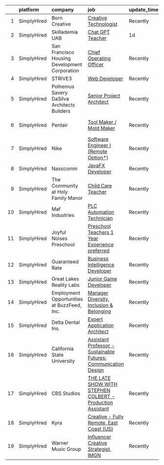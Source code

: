 

|    | platform    | company                                       | job                                                                                                                                                                              | update_time   | location                  |
|---:|:------------|:----------------------------------------------|:---------------------------------------------------------------------------------------------------------------------------------------------------------------------------------|:--------------|:--------------------------|
|  1 | SimplyHired | Born Creative                                 | [Creative Technologist](https://www.simplyhired.com/job/3ZNZqp0uD8xE9khSi35d8vj1IH2RsKTstTuuVqynjYpwz3JGY4G1BA?q=creative+programming)                                           | Recently      | Remote                    |
|  2 | SimplyHired | Skillademia UAB                               | [Chat GPT Teacher](https://www.simplyhired.com/job/1nC9tKysl8NquI3FP66t5jTU3mRQkmCzyaUcwtCBlLpQCoXkU_R5Jg?q=creative+programming)                                                | 1d            | Remote                    |
|  3 | SimplyHired | San Francisco Housing Development Corporation | [Chief Operating Officer](https://www.simplyhired.com/job/Ly3zT28_PsEAC1SSfev_YxHdvI4RSjz-YonVRu2sOpBaJ6EhuoMh6g?q=creative+programming)                                         | Recently      | San Francisco, CA         |
|  4 | SimplyHired | STRIVE3                                       | [Web Developer](https://www.simplyhired.com/job/1ACE4ntFdaQ3B1FA6A-LAfqd568c5rxSEanclZEftNyRq0dOCmjRqw?q=creative+programming)                                                   | Recently      | Remote                    |
|  5 | SimplyHired | Polhemus Savery DaSilva Architects Builders   | [Senior Project Architect](https://www.simplyhired.com/job/H22a2ovLYY9AUNY9px9rJFE-cjJG69v44ketpIk0UnitXfa1fHi4ng?q=creative+programming)                                        | Recently      | East Harwich, MA          |
|  6 | SimplyHired | Pentair                                       | [Tool Maker / Mold Maker](https://www.simplyhired.com/job/SV3jmx27VrnDRzxDNPyxjisKv3aBPTrjeqQ9m_aej_zRcL54uoD2ig?q=creative+programming)                                         | Recently      | New Brighton, MN          |
|  7 | SimplyHired | Nike                                          | [Software Engineer I (Remote Option*)](https://www.simplyhired.com/job/7MyE9oybdClJBbx5BJVPfvVX2YokyIYzf3ue_DPMccNcatMLab2jXw?q=creative+programming)                            | Recently      | Beaverton, OR +1 location |
|  8 | SimplyHired | Nasscomm                                      | [JavaFX Developer](https://www.simplyhired.com/job/l_pA4WBn1JAfArrsCEa27goA0jbQn_6L4kLdYJB0nRyr5ggipbvBgA?q=creative+programming)                                                | Recently      | Remote                    |
|  9 | SimplyHired | The Community at Holy Family Manor            | [Child Care Teacher](https://www.simplyhired.com/job/AOKgnwsnUKzxzUfYVXB8mgrc3aVcac8tBsHuHQiPz2q84Jdsf_IX_Q?q=creative+programming)                                              | Recently      | Pittsburgh, PA            |
| 10 | SimplyHired | Maf Industries                                | [PLC Automation Technician](https://www.simplyhired.com/job/LOLpcy-E3ac4GthNms29tUOqseje7V99rUVRcjrLOCmAMnyFepMMtg?q=creative+programming)                                       | Recently      | Union Gap, WA             |
| 11 | SimplyHired | Joyful Noises Preschool                       | [Preschool Teachers 1 Year Experience preferred](https://www.simplyhired.com/job/OewPZIHo9fkke6F6wHqaAiUgZntqybYJW73C6t8Ec5yNqwD_1iN7hA?q=creative+programming)                  | Recently      | Topsfield, MA             |
| 12 | SimplyHired | Guaranteed Rate                               | [Business Intelligence Developer](https://www.simplyhired.com/job/oh7tgHwzV1x78DgGDu3AsUSbYzy3HV70fGyUn6BXIK5EUukoyXD8TQ?q=creative+programming)                                 | Recently      | Remote                    |
| 13 | SimplyHired | Great Lakes Reality Labs                      | [Junior Game Developer](https://www.simplyhired.com/job/peUa0pFt91Ys30JH7nJhqmzku5OKCEIMR7n6FutTXUMTIT1GgDdZgQ?q=creative+programming)                                           | Recently      | Lansing, MI               |
| 14 | SimplyHired | Employment Opportunities at BuzzFeed, Inc.    | [Manager Diversity, Inclusion & Belonging](https://www.simplyhired.com/job/7TosZghfR39WrXJf97jSn6WU6_FmLwrjwKfhqK2zV4Ee7xvB4v8eew?q=creative+programming)                        | Recently      | Los Angeles, CA           |
| 15 | SimplyHired | Delta Dental Ins.                             | [Expert Application Architect](https://www.simplyhired.com/job/zpwVfXir3lCYNsZROlfFEYsfgCYRUUseH1u9i4RDUQTWhi_WKoyttQ?q=creative+programming)                                    | Recently      | Oakland, CA               |
| 16 | SimplyHired | California State University                   | [Assistant Professor - Sustainable Futures: Communication Design](https://www.simplyhired.com/job/fIxMZUz5GEcxJvkafIG5K4MMplV61zzVXR4cCufI9VC0CF_WDZR_aw?q=creative+programming) | Recently      | San Jose, CA              |
| 17 | SimplyHired | CBS Studios                                   | [THE LATE SHOW WITH STEPHEN COLBERT - Production Assistant](https://www.simplyhired.com/job/n8XsCvYIJJ9nluXJBTGJDUTiYPF1bahm8upwULzifyM9bhkJatPd-g?q=creative+programming)       | Recently      | New York, NY              |
| 18 | SimplyHired | Kyra                                          | [Creative - Fully Remote, East Coast (US)](https://www.simplyhired.com/job/NOIQFa-T1S5vlsgom_lnL8LV0u7H4FaH0v3mDceH43Rz92nCem-iAQ?q=creative+programming)                        | Recently      | New York, NY              |
| 19 | SimplyHired | Warner Music Group                            | [Influencer Creative Strategist, IMGN](https://www.simplyhired.com/job/dfEwDugX30Mw40Dl5ISKebg78y2UXslHkbU2cDT3-zAHRcW7jYMjbw?q=creative+programming)                            | Recently      | New York, NY              |
